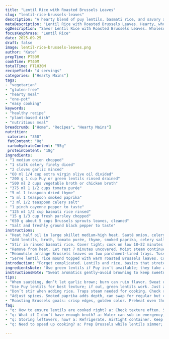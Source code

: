 ```yaml
---
title: "Lentil Rice with Roasted Brussels Leaves"
slug: "lentil-rice-brussels-leaves"
description: "A hearty blend of puy lentils, basmati rice, and savory aromatics simmered in vegetable broth with paprika and thyme. Roasted Brussels leaves add a nutty crisp layer. Adjust spices to taste, and swap lentils for green if needed. Lazy prep with mindful simmering ensures rice soft but retaining bite. Oven-roasted greens while lentils cook saves time. Perfect for veggie-forward mains, naturally gluten and dairy free, stable pantry recipe."
metaDescription: "Lentil Rice with Roasted Brussels Leaves. Hearty, wholesome blend of flavors. A must-try for a veggie-forward meal."
ogDescription: "Savor Lentil Rice with Roasted Brussels Leaves. Wholesome dish packed with flavors and textures. Great for any meal."
focusKeyphrase: "Lentil Rice"
date: 2025-09-25
draft: false
image: lentil-rice-brussels-leaves.png
author: "Kate"
prepTime: PT50M
cookTime: PT40M
totalTime: PT1H30M
recipeYield: "4 servings"
categories: ["Hearty Mains"]
tags:
- "vegetarian"
- "gluten-free"
- "hearty meal"
- "one-pot"
- "easy cooking"
keywords:
- "healthy recipe"
- "plant-based dish"
- "nutritious meal"
breadcrumb: ["Home", "Recipes", "Hearty Mains"]
nutrition: 
 calories: "350"
 fatContent: "8g"
 carbohydrateContent: "55g"
 proteinContent: "18g"
ingredients:
- "1 medium onion chopped"
- "1 stalk celery finely diced"
- "2 cloves garlic minced"
- "60 ml 1/4 cup extra virgin olive oil divided"
- "200 g 1 cup Puy or green lentils rinsed drained"
- "500 ml 2 cups vegetable broth or chicken broth"
- "375 ml 1 1/2 cups tomato purée"
- "5 ml 1 teaspoon dried thyme"
- "5 ml 1 teaspoon smoked paprika"
- "3 ml 1/2 teaspoon celery salt"
- "1 pinch cayenne pepper to taste"
- "125 ml 1/2 cup basmati rice rinsed"
- "15 g 1/3 cup fresh parsley chopped"
- "650 g about 5 cups Brussels sprouts leaves, cleaned"
- "Salt and freshly ground black pepper to taste"
instructions:
- "Heat half oil in large skillet medium-high heat. Sauté onion, celery, garlic until translucent edges start curling 4–5 minutes. Watch for no browning, sweat to soften and release aroma."
- "Add lentils, broth, tomato purée, thyme, smoked paprika, celery salt, cayenne, salt, pepper. Stir. Bring to rapid simmer with lid tilted. Once bubbling, reduce heat to low. Simmer 12 minutes till lentils slightly tender but not mushy."
- "Stir in rinsed basmati rice. Cover tight; cook on low 18–22 minutes. Rice grains should be tender but with modest bite. If too firm add splash water and increase heat briefly; too mushy means overcooked."
- "Remove from heat. Let rest 7 minutes uncovered. Moist steam continues cooking gently. Fluff with fork, fold in parsley. Adjust seasoning."
- "Meanwhile arrange Brussels leaves on two parchment-lined trays. Toss with remaining olive oil, salt, pepper. Roast middle oven at 205°C 400°F until crisp edges golden 10–13 minutes. Rotate trays halfway for even color."
- "Serve lentil rice mound topped with warm roasted Brussels leaves. Contrast creamy base with crunchy green just before plating to maintain texture."
introduction: "Forget complicated. Lentils and rice, basics that stretch well, swell with flavor when coaxed right. Browning the aromatics softens their bite, juices release aromas that lift the pot. Simmer not stew, keep the rice a little toothy or it’s all mush which nobody likes. Thyme and smoky paprika swap oregano and dry mustard for earth and warmth. Switching vegetable broth behind chicken broth keeps it plant-friendly but underlines the depth you want from good broth. Brussels leaves stripped and roasted, not boiled, crackle and char, adding a sharp textural snap. No fuss layering flavors, timing is all. While the lentils cook, the oven does the heavy lifting with the greens. Timing overlap. Relax. Then feast."
ingredientsNote: "Use green lentils if Puy isn’t available; they take a bit longer but hold shape well. Basmati rice chosen for fluffy grains—long grain white or jasmine work but note cooking time adjustments. Broth concentration matters—too weak and it dulls the dish; rich broth elevates it. Thyme and smoked paprika replace oregano and dry mustard for a woodsy warmth and subtle fire, but cumin or coriander could stand in for different profiles. Brussels leaves—only the leaves, ripped off, not the whole sprouts—roasted on parchment prevents sticking and promotes crisp edges. Olive oil split into two uses to prevent overcrowding pan early on and toasting leaves later. Celery salt helps layer the allium flavors better than regular salt alone, unsung hero here."
instructionsNote: "Sweat aromatics gently—avoid browning to keep sweetness pure, not bitter. Lentils added before rice because they take longer, simmer uncovered but watch liquid level constantly, add splash water if drying out; lentils need moisture but you want thick mix not watery. When rice gets added, don’t stir, cover tightly to trap steam, timing matters, or you’ll get gluey grains. Resting uncovered lets moisture escape and improves texture. Roasting Brussels leaves alone on baking trays keeps them crisp and evenly browned; crowding leads to sogginess. Flip trays midway for control. Serve immediately after roasting to keep contrast with lentil-rice softness. Season salt and pepper last to avoid tough lentils or watery greens. If pressed for time, roast Brussels while lentils simmer—keeps workflow tight."
tips:
- "When sautéing, don’t let garlic brown; burn can ruin flavor. Sweat onions and celery till clear, soft. Constant stirring helps. Water released in veggies adds aroma as well."
- "Use Puy lentils for best texture; if out, green lentils work. Just add a few more minutes cooking time. Rinse well before using. They'll hold shape better; no mushy mess."
- "Don’t stir when adding rice. Traps steam needed for cooking. Check rice at end by tasting. If firm, add splash water, raise heat briefly. Overcooked = gluey."
- "Adjust spices. Smoked paprika adds depth, can swap for regular but chill on the heat. Always taste while cooking; build flavor gradually. Finishing with fresh parsley brightens."
- "Roasting Brussels goals: crisp edges, golden color. Preheat oven thoroughly. Check midway, rotate trays. Crowd them on the tray? Soggy disaster. Use parchment to help with crisping."
faq:
- "q: How to ensure lentils are cooked right? a: Check texture often. Should be tender but still holding shape. No mush. Taste them at 12 minutes."
- "q: What if I don’t have enough broth? a: Water can sub in emergency, but broth’s depth matters. Too weak? Dish will lose character."
- "q: Storing leftovers, how? a: Refrigerate. Airtight container. Keep Brussels separate; they won’t last well. Reheat but add fresh crunch on top later."
- "q: Need to speed up cooking? a: Prep Brussels while lentils simmer; saves time. Just keep an eye on both. Consider microwave for greens but texture suffers."

---
```


